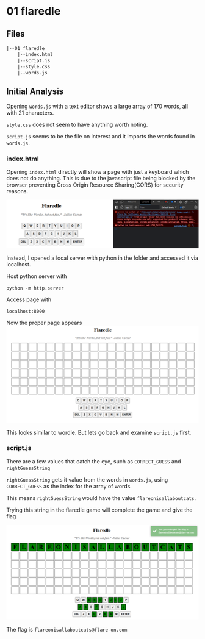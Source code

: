 # 01 flaredle

## Files

```
|--01_flaredle
    |--index.html
    |--script.js
    |--style.css
    |--words.js
```

## Initial Analysis
Opening `words.js` with a text editor shows a large array of 170 words, all with 21 characters.

`style.css` does not seem to have anything worth noting.

`script.js` seems to be the file on interest and it imports the words found in `words.js`.

### index.html

Opening `index.html` directly will show a page with just a keyboard which does not do anything. This is due to the javascript file being blocked by the browser preventing Cross Origin Resource Sharing(CORS) for security reasons.

![Broken flaredle page](images/flaredle01.png)

Instead, I opened a local server with python in the folder and accessed it via localhost.

Host python server with
```
python -m http.server
```
Access page with
```
localhost:8000
```

Now the proper page appears
![Proper flaredle page](images/flaredle02.png)

This looks similar to wordle. But lets go back and examine `script.js` first.

### script.js
There are a few values that catch the eye, such as `CORRECT_GUESS` and `rightGuessString`

`rightGuessString` gets it value from the words in `words.js`, using `CORRECT_GUESS` as the index for the array of words.

This means `rightGuessString` would have the value `flareonisallaboutcats`.

Trying this string in the flaredle game will complete the game and give the flag

![Flag](images/flaredle03.png)

The flag is `flareonisallaboutcats@flare-on.com`